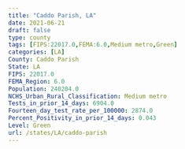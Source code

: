 ```yaml
---
title: "Caddo Parish, LA"
date: 2021-06-21
draft: false
type: county
tags: [FIPS:22017.0,FEMA:6.0,Medium metro,Green]
categories: [LA]
County: Caddo Parish
State: LA
FIPS: 22017.0
FEMA_Region: 6.0
Population: 240204.0
NCHS_Urban_Rural_Classification: Medium metro
Tests_in_prior_14_days: 6904.0
Fourteen_day_test_rate_per_100000: 2874.0
Percent_Positivity_in_prior_14_days: 0.043
Level: Green
url: /states/LA/caddo-parish
---
```



